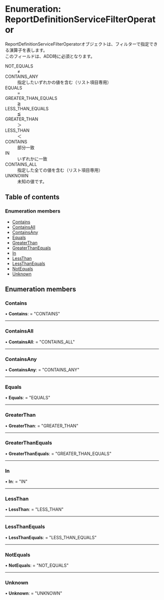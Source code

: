 # Enumeration: ReportDefinitionServiceFilterOperator


<div lang=\"ja\"> ReportDefinitionServiceFilterOperatorオブジェクトは、フィルターで指定できる演算子を表します。<br> このフィールドは、ADD時に必須となります。 </div>  <dl class=term>   <dt class=\"term__item\">NOT_EQUALS</dt>   <dd class=\"term__desc\"><span lang=\"ja\">≠</span></dd>   <dt class=\"term__item\">CONTAINS_ANY</dt>   <dd class=\"term__desc\"><span lang=\"ja\">指定したいずれかの値を含む（リスト項目専用）</span></dd>   <dt class=\"term__item\">EQUALS</dt>   <dd class=\"term__desc\"><span lang=\"ja\">=</span></dd>   <dt class=\"term__item\">GREATER_THAN_EQUALS</dt>   <dd class=\"term__desc\"><span lang=\"ja\">≧</span></dd>   <dt class=\"term__item\">LESS_THAN_EQUALS</dt>   <dd class=\"term__desc\"><span lang=\"ja\">≦</span></dd>   <dt class=\"term__item\">GREATER_THAN</dt>   <dd class=\"term__desc\"><span lang=\"ja\">＞</span></dd>   <dt class=\"term__item\">LESS_THAN</dt>   <dd class=\"term__desc\"><span lang=\"ja\">＜</span></dd>   <dt class=\"term__item\">CONTAINS</dt>   <dd class=\"term__desc\"><span lang=\"ja\">部分一致</span></dd>   <dt class=\"term__item\">IN</dt>   <dd class=\"term__desc\"><span lang=\"ja\">いずれかに一致</span></dd>   <dt class=\"term__item\">CONTAINS_ALL</dt>   <dd class=\"term__desc\"><span lang=\"ja\">指定した全ての値を含む（リスト項目専用）</span></dd>   <dt class=\"term__item\">UNKNOWN</dt>   <dd class=\"term__desc\"><span lang=\"ja\">未知の値です。</span></dd> </dl>

## Table of contents

### Enumeration members

- [Contains](reportdefinitionservicefilteroperator.md#contains)
- [ContainsAll](reportdefinitionservicefilteroperator.md#containsall)
- [ContainsAny](reportdefinitionservicefilteroperator.md#containsany)
- [Equals](reportdefinitionservicefilteroperator.md#equals)
- [GreaterThan](reportdefinitionservicefilteroperator.md#greaterthan)
- [GreaterThanEquals](reportdefinitionservicefilteroperator.md#greaterthanequals)
- [In](reportdefinitionservicefilteroperator.md#in)
- [LessThan](reportdefinitionservicefilteroperator.md#lessthan)
- [LessThanEquals](reportdefinitionservicefilteroperator.md#lessthanequals)
- [NotEquals](reportdefinitionservicefilteroperator.md#notequals)
- [Unknown](reportdefinitionservicefilteroperator.md#unknown)

## Enumeration members

### Contains

• **Contains**: = "CONTAINS"

___

### ContainsAll

• **ContainsAll**: = "CONTAINS\_ALL"

___

### ContainsAny

• **ContainsAny**: = "CONTAINS\_ANY"

___

### Equals

• **Equals**: = "EQUALS"

___

### GreaterThan

• **GreaterThan**: = "GREATER\_THAN"

___

### GreaterThanEquals

• **GreaterThanEquals**: = "GREATER\_THAN\_EQUALS"

___

### In

• **In**: = "IN"

___

### LessThan

• **LessThan**: = "LESS\_THAN"

___

### LessThanEquals

• **LessThanEquals**: = "LESS\_THAN\_EQUALS"

___

### NotEquals

• **NotEquals**: = "NOT\_EQUALS"

___

### Unknown

• **Unknown**: = "UNKNOWN"

